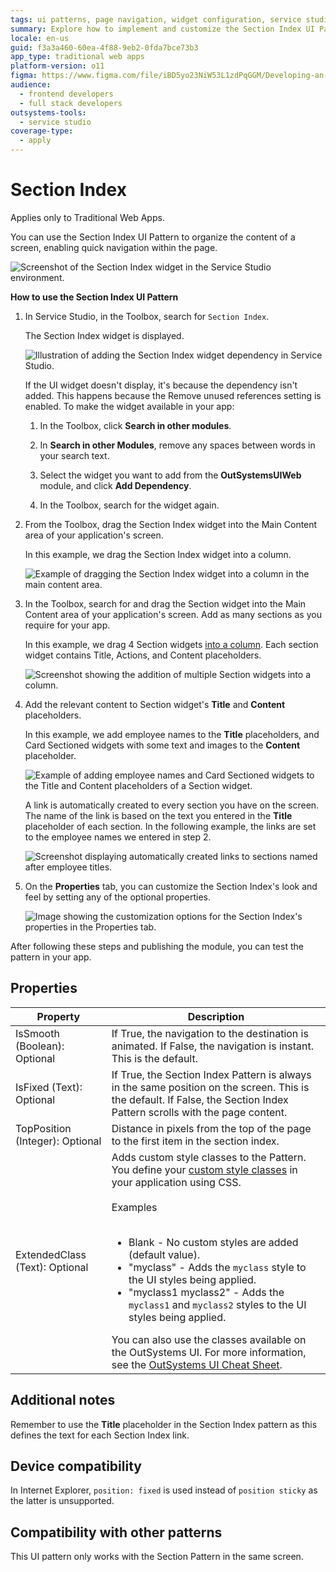 ```yaml
---
tags: ui patterns, page navigation, widget configuration, service studio guide, outsystems ui framework
summary: Explore how to implement and customize the Section Index UI Pattern in OutSystems 11 (O11) for efficient on-page navigation in Traditional Web Apps.
locale: en-us
guid: f3a3a460-60ea-4f88-9eb2-0fda7bce73b3
app_type: traditional web apps
platform-version: o11
figma: https://www.figma.com/file/iBD5yo23NiW53L1zdPqGGM/Developing-an-Application?type=design&node-id=238%3A38&mode=design&t=u4ANW5BJS7Flsdmg-1
audience:
  - frontend developers
  - full stack developers
outsystems-tools:
  - service studio
coverage-type:
  - apply
---
```


# Section Index

<div class="info" markdown="1">

Applies only to Traditional Web Apps.

</div>

You can use the Section Index UI Pattern to organize the content of a screen, enabling quick navigation within the page.

![Screenshot of the Section Index widget in the Service Studio environment.](images/sectionindex-7-ss.png "Section Index Widget in Service Studio")

**How to use the Section Index UI Pattern**

1. In Service Studio, in the Toolbox, search for `Section Index`.

    The Section Index widget is displayed.

    ![Illustration of adding the Section Index widget dependency in Service Studio.](images/sectionindex-8-ss.png "Adding Section Index Widget Dependency")

    If the UI widget doesn't display, it's because the dependency isn't added. This happens because the Remove unused references setting is enabled. To make the widget available in your app:

    1. In the Toolbox, click **Search in other modules**.

    1. In **Search in other Modules**, remove any spaces between words in your search text.

    1. Select the widget you want to add from the **OutSystemsUIWeb** module, and click **Add Dependency**.

    1. In the Toolbox, search for the widget again.

1. From the Toolbox, drag the Section Index widget into the Main Content area of your application's screen.

    In this example, we drag the Section Index widget into a column.

    ![Example of dragging the Section Index widget into a column in the main content area.](images/sectionindex-2-ss.png "Dragging Section Index Widget into Main Content Area")

1. In the Toolbox, search for and drag the Section widget into the Main Content area of your application's screen. Add as many sections as you require for your app.

    In this example, we drag 4 Section widgets [into a column](../../../../../building-apps/ui/patterns/web/structure/columns.md). Each section widget contains Title, Actions, and Content placeholders.

    ![Screenshot showing the addition of multiple Section widgets into a column.](images/sectionindex-5-ss.png "Adding Multiple Section Widgets")

1. Add the relevant content to Section widget's **Title** and **Content** placeholders.

    In this example, we add employee names to the **Title** placeholders, and Card Sectioned widgets with some text and images to the **Content** placeholder.

    ![Example of adding employee names and Card Sectioned widgets to the Title and Content placeholders of a Section widget.](images/sectionindex-1-ss.png "Adding Content to Section Widget Placeholders")

    A link is automatically created to every section you have on the screen. The name of the link is based on the text you entered in the **Title** placeholder of each section. In the following example, the links are set to the employee names we entered in step 2.

    ![Screenshot displaying automatically created links to sections named after employee titles.](images/sectionindex-3-ss.png "Automatically Created Links to Sections")

1. On the **Properties** tab, you can customize the Section Index's look and feel by setting any of the optional properties.

    ![Image showing the customization options for the Section Index's properties in the Properties tab.](images/sectionindex-6-ss.png "Customizing Section Index Properties")

After following these steps and publishing the module, you can test the pattern in your app.

## Properties

| **Property**                    | **Description**                                                                                                                                                                                                                                                                                                                                                                                                                                                                                                                                                                                                                    |
|---------------------------------|------------------------------------------------------------------------------------------------------------------------------------------------------------------------------------------------------------------------------------------------------------------------------------------------------------------------------------------------------------------------------------------------------------------------------------------------------------------------------------------------------------------------------------------------------------------------------------------------------------------------------------|
| IsSmooth (Boolean): Optional    | If True, the navigation to the destination is animated. If False, the navigation is instant. This is the default.                                                                                                                                                                                                                                                                                                                                                                                                                                                                                                                  |
| IsFixed (Text): Optional        | If True, the Section Index Pattern is always in the same position on the screen. This is the default. If False, the Section Index Pattern scrolls with the page content.                                                                                                                                                                                                                                                                                                                                                                                                                                                           |
| TopPosition (Integer): Optional | Distance in pixels from the top of the page to the first item in the section index.                                                                                                                                                                                                                                                                                                                                                                                                                                                                                                                                                |
| ExtendedClass (Text): Optional  | Adds custom style classes to the Pattern. You define your [custom style classes](../../../look-feel/css.md) in your application using CSS.<br/><br/>Examples<br/><br/> <ul><li>Blank - No custom styles are added (default value).</li><li>"myclass" - Adds the ``myclass`` style to the UI styles being applied.</li><li>"myclass1 myclass2" - Adds the ``myclass1`` and ``myclass2`` styles to the UI styles being applied.</li></ul>You can also use the classes available on the OutSystems UI. For more information, see the [OutSystems UI Cheat Sheet](https://outsystemsui.outsystems.com/OutSystemsUIWebsite/CheatSheet). |
  
## Additional notes

Remember to use the **Title** placeholder in the Section Index pattern as this defines the text for each Section Index link.

## Device compatibility

In Internet Explorer, `position: fixed` is used instead of `position sticky` as the latter is unsupported.

## Compatibility with other patterns

This UI pattern only works with the Section Pattern in the same screen.
